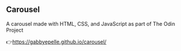 ## Carousel
A carousel made with HTML, CSS, and JavaScript as part of The Odin Project

👉https://gabbyepelle.github.io/carousel/

